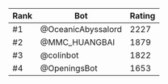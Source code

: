 Rank|Bot|Rating
---|---|---
#1|@OceanicAbyssalord|2227
#2|@MMC_HUANGBAI|1879
#3|@colinbot|1822
#4|@OpeningsBot|1653
